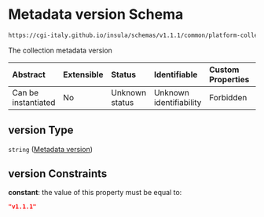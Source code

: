 # Metadata version Schema

```txt
https://cgi-italy.github.io/insula/schemas/v1.1.1/common/platform-collection.schema.json#/$defs/platformVectorCollectionTypeObject/properties/version
```

The collection metadata version

| Abstract            | Extensible | Status         | Identifiable            | Custom Properties | Additional Properties | Access Restrictions | Defined In                                                                                                 |
| :------------------ | :--------- | :------------- | :---------------------- | :---------------- | :-------------------- | :------------------ | :--------------------------------------------------------------------------------------------------------- |
| Can be instantiated | No         | Unknown status | Unknown identifiability | Forbidden         | Allowed               | none                | [platform-collection.schema.json\*](schemas/common/platform-collection.schema.json) |

## version Type

`string` ([Metadata version](platform-collection-defs-vector-collection-tag-properties-metadata-version.md))

## version Constraints

**constant**: the value of this property must be equal to:

```json
"v1.1.1"
```
